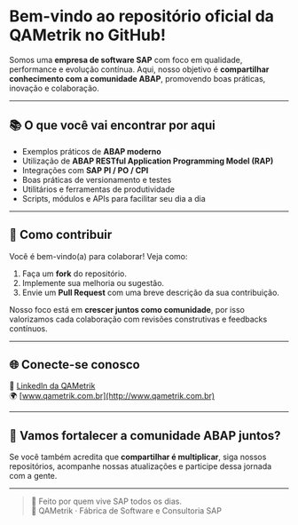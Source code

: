 # Bem-vindo ao repositório oficial da **QAMetrik** no GitHub!

Somos uma **empresa de software SAP** com foco em qualidade, performance e evolução contínua. Aqui, nosso objetivo é **compartilhar conhecimento com a comunidade ABAP**, promovendo boas práticas, inovação e colaboração.

---

## 📚 O que você vai encontrar por aqui

- Exemplos práticos de **ABAP moderno**
- Utilização de **ABAP RESTful Application Programming Model (RAP)**
- Integrações com **SAP PI / PO / CPI**
- Boas práticas de versionamento e testes
- Utilitários e ferramentas de produtividade
- Scripts, módulos e APIs para facilitar seu dia a dia

---

## 💬 Como contribuir

Você é bem-vindo(a) para colaborar! Veja como:

1. Faça um **fork** do repositório.
2. Implemente sua melhoria ou sugestão.
3. Envie um **Pull Request** com uma breve descrição da sua contribuição.

Nosso foco está em **crescer juntos como comunidade**, por isso valorizamos cada colaboração com revisões construtivas e feedbacks contínuos.

---

## 🌐 Conecte-se conosco

🔗 [LinkedIn da QAMetrik](https://www.linkedin.com/company/qametrik/posts/?feedView=all)  
🌍 [www.qametrik.com.br](http://www.qametrik.com.br)

---

## 💬 Vamos fortalecer a comunidade ABAP juntos?

Se você também acredita que **compartilhar é multiplicar**, siga nossos repositórios, acompanhe nossas atualizações e participe dessa jornada com a gente.

---

> 💙 Feito por quem vive SAP todos os dias.  
> 📍 QAMetrik · Fábrica de Software e Consultoria SAP
